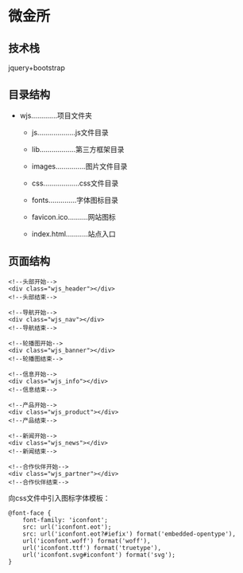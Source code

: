 #  微金所

## 技术栈 
jquery+bootstrap 
## 目录结构

- wjs.............项目文件夹
  - js...................js文件目录      
  - lib..................第三方框架目录
  - images...............图片文件目录
  - css..................css文件目录
  - fonts..............字体图标目录
  - favicon.ico..........网站图标
  - index.html...........站点入口

    <link rel="icon" href="favicon.ico" type="image/x-icon" />



## 页面结构

    <!--头部开始-->
    <div class="wjs_header"></div>
    <!--头部结束-->
    
    <!--导航开始-->
    <div class="wjs_nav"></div>
    <!--导航结束-->
    
    <!--轮播图开始-->
    <div class="wjs_banner"></div>
    <!--轮播图结束-->
    
    <!--信息开始-->
    <div class="wjs_info"></div>
    <!--信息结束-->
    
    <!--产品开始-->
    <div class="wjs_product"></div>
    <!--产品结束-->
    
    <!--新闻开始-->
    <div class="wjs_news"></div>
    <!--新闻结束-->
    
    <!--合作伙伴开始-->
    <div class="wjs_partner"></div>
    <!--合作伙伴结束-->



向css文件中引入图标字体模板：

    @font-face {
      	font-family: 'iconfont';
        src: url('iconfont.eot');
        src: url('iconfont.eot?#iefix') format('embedded-opentype'),
        url('iconfont.woff') format('woff'),
        url('iconfont.ttf') format('truetype'),
        url('iconfont.svg#iconfont') format('svg');
    }






